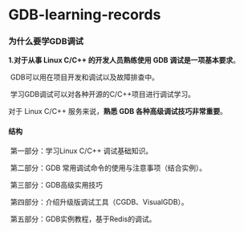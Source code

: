 # GDB-learning-records
### 为什么要学GDB调试

**1.对于从事 Linux C/C++ 的开发人员熟练使用 GDB 调试是一项基本要求**。

​	GDB可以用在项目开发和调试以及故障排查中。

​	学习GDB调试可以对各种开源的C/C++项目进行调试学习。



对于 Linux C/C++ 服务来说，**熟悉 GDB 各种高级调试技巧非常重要**。



#### 结构

​	第一部分：学习Linux C/C++ 调试基础知识。

​	第二部分：GDB 常用调试命令的使用与注意事项（结合实例）。

​	第三部分：GDB高级实用技巧

​	第四部分：介绍升级版调试工具（CGDB、VisualGDB）。

​	第五部分：GDB实例教程，基于Redis的调试。